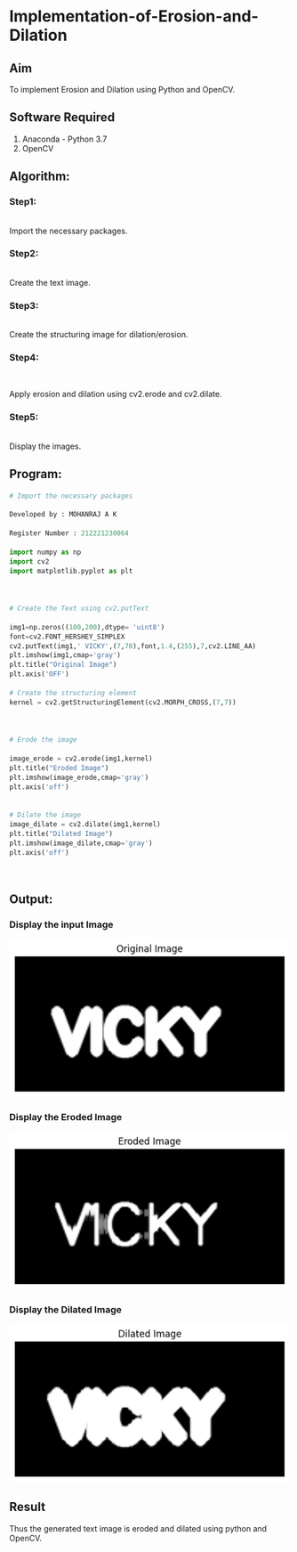 # Implementation-of-Erosion-and-Dilation
## Aim
To implement Erosion and Dilation using Python and OpenCV.
## Software Required
1. Anaconda - Python 3.7
2. OpenCV
## Algorithm:
### Step1:
<br>Import the necessary packages.


### Step2:
<br>
Create the text image.

### Step3:
<br>Create the structuring image for dilation/erosion.

### Step4:
<br>

Apply erosion and dilation using cv2.erode and cv2.dilate.
### Step5:
<br>
Display the images.

 
## Program:

``` Python
# Import the necessary packages

Developed by : MOHANRAJ A K

Register Number : 212221230064

import numpy as np 
import cv2
import matplotlib.pyplot as plt



# Create the Text using cv2.putText

img1=np.zeros((100,200),dtype= 'uint8') 
font=cv2.FONT_HERSHEY_SIMPLEX
cv2.putText(img1,' VICKY',(7,70),font,1.4,(255),7,cv2.LINE_AA)
plt.imshow(img1,cmap='gray')
plt.title("Original Image")
plt.axis('OFF')

# Create the structuring element
kernel = cv2.getStructuringElement(cv2.MORPH_CROSS,(7,7))



# Erode the image

image_erode = cv2.erode(img1,kernel)
plt.title("Eroded Image")
plt.imshow(image_erode,cmap='gray')
plt.axis('off')


# Dilate the image
image_dilate = cv2.dilate(img1,kernel)
plt.title("Dilated Image")
plt.imshow(image_dilate,cmap='gray')
plt.axis('off')




```
## Output:

### Display the input Image
![output](.//VI3.png)

### Display the Eroded Image
![output](.//VI2.png)

### Display the Dilated Image
![output](.//VI1.png)

## Result
Thus the generated text image is eroded and dilated using python and OpenCV.
